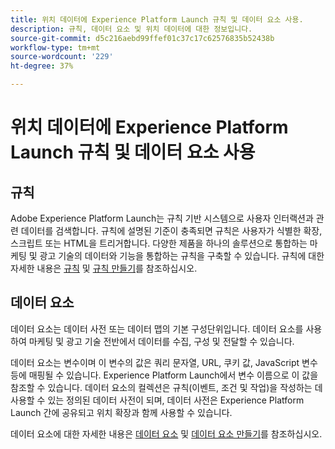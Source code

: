 ```yaml
---
title: 위치 데이터에 Experience Platform Launch 규칙 및 데이터 요소 사용.
description: 규칙, 데이터 요소 및 위치 데이터에 대한 정보입니다.
source-git-commit: d5c216aebd99ffef01c37c17c62576835b52438b
workflow-type: tm+mt
source-wordcount: '229'
ht-degree: 37%

---
```



# 위치 데이터에 Experience Platform Launch 규칙 및 데이터 요소 사용

## 규칙

Adobe Experience Platform Launch는 규칙 기반 시스템으로 사용자 인터랙션과 관련 데이터를 검색합니다. 규칙에 설명된 기준이 충족되면 규칙은 사용자가 식별한 확장, 스크립트 또는 HTML을 트리거합니다. 다양한 제품을 하나의 솔루션으로 통합하는 마케팅 및 광고 기술의 데이터와 기능을 통합하는 규칙을 구축할 수 있습니다. 규칙에 대한 자세한 내용은 [규칙](https://experienceleague.adobe.com/docs/experience-platform/tags/ui/rules.html?lang=ko) 및 [규칙 만들기](https://experienceleague.adobe.com/docs/experience-platform/tags/ui/rules.html?lang=ko#create-a-rule)를 참조하십시오.

## 데이터 요소

데이터 요소는 데이터 사전 또는 데이터 맵의 기본 구성단위입니다. 데이터 요소를 사용하여 마케팅 및 광고 기술 전반에서 데이터를 수집, 구성 및 전달할 수 있습니다.

데이터 요소는 변수이며 이 변수의 값은 쿼리 문자열, URL, 쿠키 값, JavaScript 변수 등에 매핑될 수 있습니다. Experience Platform Launch에서 변수 이름으로 이 값을 참조할 수 있습니다. 데이터 요소의 컬렉션은 규칙(이벤트, 조건 및 작업)을 작성하는 데 사용할 수 있는 정의된 데이터 사전이 되며, 데이터 사전은 Experience Platform Launch 간에 공유되고 위치 확장과 함께 사용할 수 있습니다.

데이터 요소에 대한 자세한 내용은 [데이터 요소](https://experienceleague.adobe.com/docs/experience-platform/tags/ui/data-elements.html?lang=ko) 및 [데이터 요소 만들기](https://experienceleague.adobe.com/docs/experience-platform/tags/ui/data-elements.html?lang=ko#create-a-data-element)를 참조하십시오.

